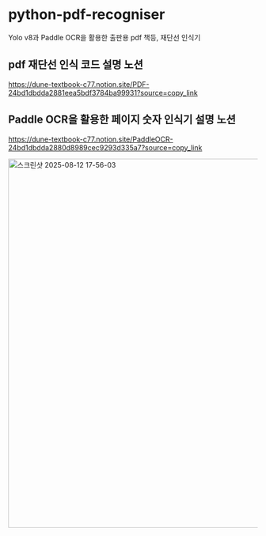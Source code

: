 # python-pdf-recogniser
Yolo v8과 Paddle OCR을 활용한 출판용 pdf 책등, 재단선 인식기



## pdf 재단선 인식 코드 설명 노션
https://dune-textbook-c77.notion.site/PDF-24bd1dbdda2881eea5bdf3784ba99931?source=copy_link

## Paddle OCR을 활용한 페이지 숫자 인식기 설명 노션
https://dune-textbook-c77.notion.site/PaddleOCR-24bd1dbdda2880d8989cec9293d335a7?source=copy_link


<img width="1256" height="747" alt="스크린샷 2025-08-12 17-56-03" src="https://github.com/user-attachments/assets/fd2a9e34-f3e6-4b7b-b389-e83dd94723e8" />




